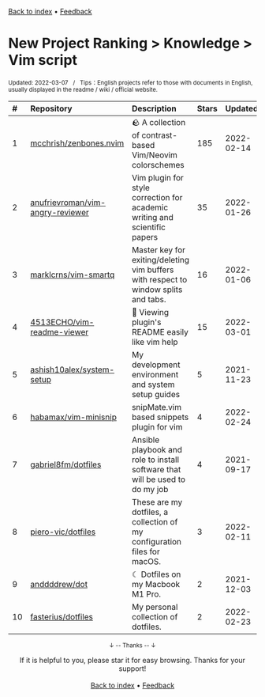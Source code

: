 <a href="https://github.com/GrowingGit/GitHub-English-Top-Charts#github-english-top-charts">Back to index</a> • <a href="/content/docs/feedback.md">Feedback</a>

# New Project Ranking > Knowledge > Vim script
<sub>Updated: 2022-03-07&nbsp;&nbsp;&nbsp;/&nbsp;&nbsp;&nbsp;Tips：English projects refer to those with documents in English, usually displayed in the readme / wiki / official website.</sub>

|#|Repository|Description|Stars|Updated|Created|
|:-|:-|:-|:-|:-|:-|
|1|[mcchrish/zenbones.nvim](https://github.com/mcchrish/zenbones.nvim)|🪨 A collection of contrast-based Vim/Neovim colorschemes|185|2022-02-14|2021-08-20|
|2|[anufrievroman/vim-angry-reviewer](https://github.com/anufrievroman/vim-angry-reviewer)|Vim plugin for style correction for academic writing and scientific papers|35|2022-01-26|2021-08-22|
|3|[marklcrns/vim-smartq](https://github.com/marklcrns/vim-smartq)|Master key for exiting/deleting vim buffers with respect to window splits and tabs.|16|2022-01-06|2021-06-12|
|4|[4513ECHO/vim-readme-viewer](https://github.com/4513ECHO/vim-readme-viewer)|:book: Viewing plugin's README easily like vim help|15|2022-03-01|2021-11-29|
|5|[ashish10alex/system-setup](https://github.com/ashish10alex/system-setup)|My development environment and system setup guides|5|2021-11-23|2021-05-30|
|6|[habamax/vim-minisnip](https://github.com/habamax/vim-minisnip)|snipMate.vim based snippets plugin for vim|4|2022-02-24|2021-08-23|
|7|[gabriel8fm/dotfiles](https://github.com/gabriel8fm/dotfiles)|Ansible playbook and role to install software that will be used to do my job|4|2021-09-17|2021-04-14|
|8|[piero-vic/dotfiles](https://github.com/piero-vic/dotfiles)|These are my dotfiles, a collection of my configuration files for macOS.|3|2022-02-11|2021-09-09|
|9|[anddddrew/dot](https://github.com/anddddrew/dot)|☾ Dotfiles on my Macbook M1 Pro.|2|2021-12-03|2021-11-06|
|10|[fasterius/dotfiles](https://github.com/fasterius/dotfiles)|My personal collection of dotfiles.|2|2022-02-23|2021-04-23|

<div align="center">
    <p><sub>↓ -- Thanks -- ↓</sub></p>
    If it is helpful to you, please star it for easy browsing. Thanks for your support!
</div>

<br/>

<div align="center"><a href="https://github.com/GrowingGit/GitHub-English-Top-Charts#github-english-top-charts">Back to index</a> • <a href="/content/docs/feedback.md">Feedback</a></div>
